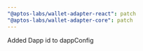 ```yaml
---
"@aptos-labs/wallet-adapter-react": patch
"@aptos-labs/wallet-adapter-core": patch
---
```


Added Dapp id to dappConfig
